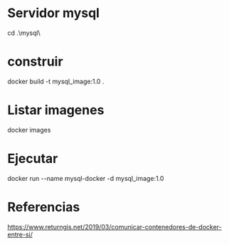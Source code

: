 #  Servidor mysql

cd .\mysql\

# construir

docker build -t mysql_image:1.0 .

# Listar imagenes

docker images

# Ejecutar

docker run --name mysql-docker -d mysql_image:1.0

# Referencias
https://www.returngis.net/2019/03/comunicar-contenedores-de-docker-entre-si/